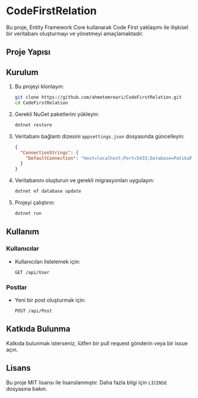 # CodeFirstRelation

Bu proje, Entity Framework Core kullanarak Code First yaklaşımı ile ilişkisel bir veritabanı oluşturmayı ve yönetmeyi amaçlamaktadır.

## Proje Yapısı

## Kurulum

1. Bu projeyi klonlayın:
    ```sh
    git clone https://github.com/ahmetemreari/CodeFirstRelation.git
    cd CodeFirstRelation
    ```

2. Gerekli NuGet paketlerini yükleyin:
    ```sh
    dotnet restore
    ```

3. Veritabanı bağlantı dizesini `appsettings.json` dosyasında güncelleyin:
    ```json
    {
      "ConnectionStrings": {
        "DefaultConnection": "Host=localhost;Port=5433;Database=PatikaFirstDb2;Username=postgres;Password=123456;"
      }
    }
    ```

4. Veritabanını oluşturun ve gerekli migrasyonları uygulayın:
    ```sh
    dotnet ef database update
    ```

5. Projeyi çalıştırın:
    ```sh
    dotnet run
    ```

## Kullanım

### Kullanıcılar

- Kullanıcıları listelemek için:
    ```http
    GET /api/User
    ```

### Postlar

- Yeni bir post oluşturmak için:
    ```http
    POST /api/Post
    ```

## Katkıda Bulunma

Katkıda bulunmak isterseniz, lütfen bir pull request gönderin veya bir issue açın.

## Lisans

Bu proje MIT lisansı ile lisanslanmıştır. Daha fazla bilgi için `LICENSE` dosyasına bakın.
